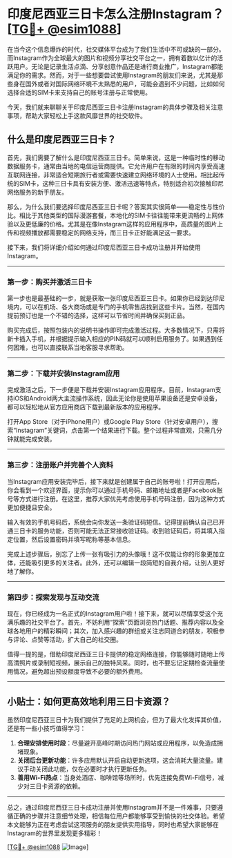 # 印度尼西亚三日卡怎么注册Instagram？[[TG💪+ @esim1088](https://t.me/s/esim1088)]

在当今这个信息爆炸的时代，社交媒体平台成为了我们生活中不可或缺的一部分。而Instagram作为全球最大的图片和视频分享社交平台之一，拥有着数以亿计的活跃用户。无论是记录生活点滴、分享创意作品还是进行商业推广，Instagram都能满足你的需求。然而，对于一些想要尝试使用Instagram的朋友们来说，尤其是那些身在国外或者对国际网络环境不太熟悉的用户，可能会遇到不少问题，比如如何选择合适的SIM卡来支持自己的账号注册与正常使用。

今天，我们就来聊聊关于印度尼西亚三日卡注册Instagram的具体步骤及相关注意事项，帮助大家轻松上手这款风靡世界的社交软件。

## 什么是印度尼西亚三日卡？

首先，我们需要了解什么是印度尼西亚三日卡。简单来说，这是一种临时性的移动数据服务卡，通常由当地的电信运营商提供。它允许用户在有限的时间内享受高速互联网连接，非常适合短期旅行者或需要快速建立网络环境的人士使用。相比起传统的SIM卡，这种三日卡具有安装方便、激活迅速等特点，特别适合初次接触印尼网络服务的新手朋友。

那么，为什么我们要选择印度尼西亚三日卡呢？答案其实很简单——稳定性与性价比。相比于其他类型的国际漫游套餐，本地化的SIM卡往往能带来更流畅的上网体验以及更低廉的价格。尤其是在像Instagram这样的应用程序中，高质量的图片上传和视频播放都需要稳定的网络支持，而三日卡正好能满足这一要求。

接下来，我们将详细介绍如何通过印度尼西亚三日卡成功注册并开始使用Instagram。

---

### 第一步：购买并激活三日卡

第一步也是最基础的一步，就是获取一张印度尼西亚三日卡。如果你已经到达印尼境内，可以在机场、各大商场或是专门的手机零售店找到这些卡片。当然，在国内提前预订也是一个不错的选择，这样可以节省时间并确保买到正品。

购买完成后，按照包装内的说明书操作即可完成激活过程。大多数情况下，只需将新卡插入手机，并根据提示输入相应的PIN码就可以顺利启用服务了。如果遇到任何困难，也可以直接联系当地客服寻求帮助。

---

### 第二步：下载并安装Instagram应用

完成激活之后，下一步便是下载并安装Instagram应用程序。目前，Instagram支持iOS和Android两大主流操作系统，因此无论你是使用苹果设备还是安卓设备，都可以轻松地从官方应用商店下载到最新版本的应用程序。

打开App Store（对于iPhone用户）或Google Play Store（针对安卓用户），搜索“Instagram”关键词，点击第一个结果进行下载。整个过程非常直观，只需几分钟就能完成安装。

---

### 第三步：注册账户并完善个人资料

当Instagram应用安装完毕后，接下来就是创建属于自己的账号啦！打开应用后，你会看到一个欢迎界面，提示你可以通过手机号码、邮箱地址或者是Facebook账号等方式进行注册。在这里，推荐大家优先考虑使用手机号码注册，因为这种方式更加便捷且安全。

输入有效的手机号码后，系统会向你发送一条验证码短信。记得提前确认自己已开通三日卡的服务功能，否则可能无法正常接收验证码。收到验证码后，将其填入指定位置，然后设置密码并填写昵称等基本信息。

完成上述步骤后，别忘了上传一张有吸引力的头像哦！这不仅能让你的形象更加立体，还能吸引更多的关注者。此外，还可以编辑一段简短的自我介绍，让别人更好地了解你。

---

### 第四步：探索发现与互动交流

现在，你已经成为一名正式的Instagram用户啦！接下来，就可以尽情享受这个充满乐趣的社交平台了。首先，不妨利用“探索”页面浏览热门话题、推荐内容以及全球各地用户的精彩瞬间；其次，加入感兴趣的群组或关注志同道合的朋友，积极参与评论、点赞等活动，扩大自己的社交圈。

值得一提的是，借助印度尼西亚三日卡提供的稳定网络连接，你能够随时随地上传高清照片或录制短视频，展示自己的独特风采。同时，也不要忘记定期检查流量使用情况，避免超出预设额度导致不必要的额外费用。

---

## 小贴士：如何更高效地利用三日卡资源？

虽然印度尼西亚三日卡为我们提供了充足的上网机会，但为了最大化发挥其价值，还是有一些小技巧值得学习：

1. **合理安排使用时段**：尽量避开高峰时期访问热门网站或应用程序，以免造成拥堵现象。
2. **关闭后台更新功能**：许多应用默认开启自动更新选项，这会消耗大量流量。建议手动关闭此功能，仅在必要时才执行更新任务。
3. **善用Wi-Fi热点**：当身处酒店、咖啡馆等场所时，优先连接免费Wi-Fi信号，减少对三日卡资源的依赖。

---

总之，通过印度尼西亚三日卡成功注册并使用Instagram并不是一件难事，只要遵循正确的步骤并注意细节处理，相信每位用户都能够享受到愉快的社交体验。希望本文能够为正在考虑尝试这项服务的朋友提供实用指导，同时也希望大家能够在Instagram的世界里发现更多精彩！

[[TG💪+ @esim1088](https://t.me/s/esim1088) ![Image](https://i.postimg.cc/4NQfJmqS/Snipaste-2025-05-13-00-14-12.png)]